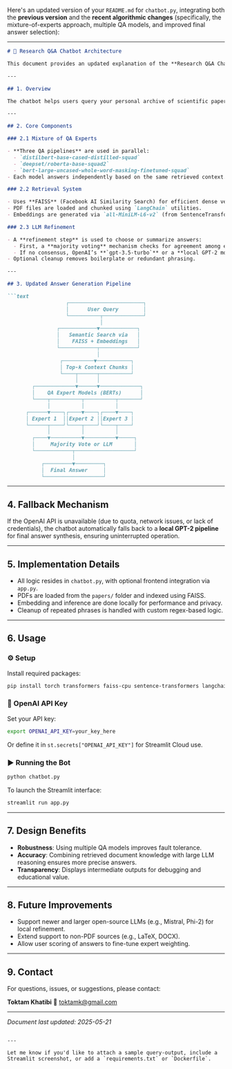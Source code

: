 Here's an updated version of your `README.md` for `chatbot.py`, integrating both the **previous version** and the **recent algorithmic changes** (specifically, the mixture-of-experts approach, multiple QA models, and improved final answer selection):

---

````markdown
# 🧠 Research Q&A Chatbot Architecture

This document provides an updated explanation of the **Research Q&A Chatbot** integrated into the Research Dashboard. The chatbot combines **retrieval-augmented generation (RAG)** with a **mixture-of-experts (MoE)** question-answering strategy and optional LLM-based refinement to deliver evidence-based answers from your research publications.

---

## 1. Overview

The chatbot helps users query your personal archive of scientific papers by using a multi-model approach that enhances reliability and precision. It retrieves relevant content from your documents, queries multiple QA models, and selects or refines the best answer using LLM reasoning or voting.

---

## 2. Core Components

### 2.1 Mixture of QA Experts

- **Three QA pipelines** are used in parallel:
  - `distilbert-base-cased-distilled-squad`
  - `deepset/roberta-base-squad2`
  - `bert-large-uncased-whole-word-masking-finetuned-squad`
- Each model answers independently based on the same retrieved context.

### 2.2 Retrieval System

- Uses **FAISS** (Facebook AI Similarity Search) for efficient dense vector search.
- PDF files are loaded and chunked using `LangChain` utilities.
- Embeddings are generated via `all-MiniLM-L6-v2` (from SentenceTransformers) to enable semantic search.

### 2.3 LLM Refinement

- A **refinement step** is used to choose or summarize answers:
  - First, a **majority voting** mechanism checks for agreement among experts.
  - If no consensus, OpenAI’s **`gpt-3.5-turbo`** or a **local GPT-2 model** synthesizes a final, concise answer.
- Optional cleanup removes boilerplate or redundant phrasing.

---

## 3. Updated Answer Generation Pipeline

```text
                   ┌────────────────────────┐
                   │      User Query        │
                   └──────────┬─────────────┘
                              │
                ┌────────────▼────────────┐
                │   Semantic Search via   │
                │    FAISS + Embeddings   │
                └────────────┬────────────┘
                             │
                 ┌──────────▼───────────┐
                 │ Top-k Context Chunks │
                 └────┬──────┬──────────┘
                      │      │
        ┌─────────────▼──────▼─────────────┐
        │    QA Expert Models (BERTs)      │
        └────┬──────────┬──────────┬───────┘
             │          │          │
      ┌──────▼────┐┌────▼────┐┌────▼────┐
      │ Expert 1  ││Expert 2 ││Expert 3 │
      └──────┬────┘└────┬────┘└────┬────┘
             │          │          │
        ┌────▼──────────▼──────────▼─────┐
        │     Majority Vote or LLM       │
        └────────────┬───────────────────┘
                     │
           ┌─────────▼─────────┐
           │  Final Answer     │
           └───────────────────┘
````

---

## 4. Fallback Mechanism

If the OpenAI API is unavailable (due to quota, network issues, or lack of credentials), the chatbot automatically falls back to a **local GPT-2 pipeline** for final answer synthesis, ensuring uninterrupted operation.

---

## 5. Implementation Details

* All logic resides in `chatbot.py`, with optional frontend integration via `app.py`.
* PDFs are loaded from the `papers/` folder and indexed using FAISS.
* Embedding and inference are done locally for performance and privacy.
* Cleanup of repeated phrases is handled with custom regex-based logic.

---

## 6. Usage

### ⚙️ Setup

Install required packages:

```bash
pip install torch transformers faiss-cpu sentence-transformers langchain pymupdf streamlit openai
```

### 🔑 OpenAI API Key

Set your API key:

```bash
export OPENAI_API_KEY=your_key_here
```

Or define it in `st.secrets["OPENAI_API_KEY"]` for Streamlit Cloud use.

### ▶️ Running the Bot

```bash
python chatbot.py
```

To launch the Streamlit interface:

```bash
streamlit run app.py
```

---

## 7. Design Benefits

* **Robustness**: Using multiple QA models improves fault tolerance.
* **Accuracy**: Combining retrieved document knowledge with large LLM reasoning ensures more precise answers.
* **Transparency**: Displays intermediate outputs for debugging and educational value.

---

## 8. Future Improvements

* Support newer and larger open-source LLMs (e.g., Mistral, Phi-2) for local refinement.
* Extend support to non-PDF sources (e.g., LaTeX, DOCX).
* Allow user scoring of answers to fine-tune expert weighting.

---

## 9. Contact

For questions, issues, or suggestions, please contact:

**Toktam Khatibi**
📧 [toktamk@gmail.com](mailto:toktamk@gmail.com)

---

*Document last updated: 2025-05-21*

```

---

Let me know if you'd like to attach a sample query-output, include a Streamlit screenshot, or add a `requirements.txt` or `Dockerfile`.
```
